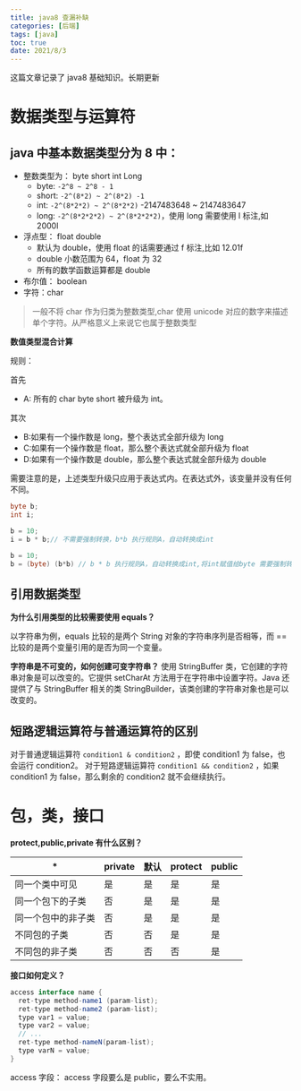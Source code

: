 ```yaml
---
title: java8 查漏补缺
categories: [后端]
tags: [java]
toc: true
date: 2021/8/3
---
```


这篇文章记录了 java8 基础知识。长期更新

<!-- more -->

# 数据类型与运算符

## java 中基本数据类型分为 8 中：

- 整数类型为： byte short int Long
  - byte: `-2^8 ~ 2^8 - 1`
  - short: `-2^(8*2) ~ 2^(8*2) -1`
  - int: `-2^(8*2*2) ~ 2^(8*2*2)` -2147483648 ~ 2147483647
  - long: `-2^(8*2*2*2) ~ 2^(8*2*2*2)`，使用 long 需要使用 l 标注,如 2000l
- 浮点型： float double
  - 默认为 double，使用 float 的话需要通过 f 标注,比如 12.01f
  - double 小数范围为 64，float 为 32
  - 所有的数学函数运算都是 double
- 布尔值： boolean
- 字符：char

> 一般不将 char 作为归类为整数类型,char 使用 unicode 对应的数字来描述单个字符。从严格意义上来说它也属于整数类型

**数值类型混合计算**

规则：

首先

- A: 所有的 char byte short 被升级为 int。

其次

- B:如果有一个操作数是 long，整个表达式全部升级为 long
- C:如果有一个操作数是 float，那么整个表达式就全部升级为 float
- D:如果有一个操作数是 double，那么整个表达式就全部升级为 double

需要注意的是，上述类型升级只应用于表达式内。在表达式外，该变量并没有任何不同。

```java
byte b;
int i;

b = 10;
i = b * b;// 不需要强制转换，b*b 执行规则A，自动转换成int

b = 10;
b = (byte) (b*b) // b * b 执行规则A，自动转换成int,将int赋值给byte 需要强制转换
```

## 引用数据类型

**为什么引用类型的比较需要使用 equals？**

以字符串为例，equals 比较的是两个 String 对象的字符串序列是否相等，而 == 比较的是两个变量引用的是否为同一个变量。

**字符串是不可变的，如何创建可变字符串？**
使用 StringBuffer 类，它创建的字符串对象是可以改变的。它提供 setCharAt 方法用于在字符串中设置字符。Java 还提供了与 StringBuffer 相关的类 StringBuilder，该类创建的字符串对象也是可以改变的。

## 短路逻辑运算符与普通运算符的区别

对于普通逻辑运算符 `condition1 & condition2` ，即使 condition1 为 false，也会运行 condition2。
对于短路逻辑运算符 `condition1 && condition2` ，如果 condition1 为 false，那么剩余的 condition2 就不会继续执行。

# 包，类，接口

**protect,public,private 有什么区别？**

| \*                 | private | 默认 | protect | public |
| ------------------ | ------- | ---- | ------- | ------ |
| 同一个类中可见     | 是      | 是   | 是      | 是     |
| 同一个包下的子类   | 否      | 是   | 是      | 是     |
| 同一个包中的非子类 | 否      | 是   | 是      | 是     |
| 不同包的子类       | 否      | 否   | 是      | 是     |
| 不同包的非子类     | 否      | 否   | 否      | 是     |

**接口如何定义？**

```java
access interface name {
  ret-type method-name1 (param-list);
  ret-type method-name2 (param-list);
  type var1 = value;
  type var2 = value;
  // ...
  ret-type method-nameN(param-list);
  type varN = value;
}
```

access 字段：
access 字段要么是 public，要么不实用。
